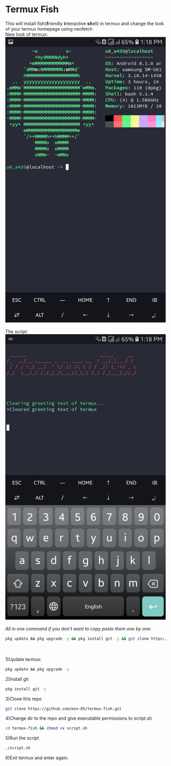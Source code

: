 # Termux Fish
This will install fish(<b>f</b>riendly <b>i</b>nteractive <b>sh</b>ell) in termux and change the look of your termux homepage using neofetch
<br>
New look of termux:
<img src="preview/Screenshot_20210419-131827_Termux.jpg">
<br><br>
The script:
<img src="preview/Screenshot_20210419-131801_Termux.jpg">
<br><br>
<i>All in one command if you don't want to copy paste them one by one:</i>
```bash
pkg update && pkg upgrade -y && pkg install git -y && git clone https://github.com/msn-05/termux-fish.git && cd termux-fish && chmod +x script.sh && ./script.sh
```
<br><br>
1)Update termux:
```bash
pkg update && pkg upgrade -y
```
2)Install git
```bash
pkg install git -y
```
3)Clone this repo
```bash
git clone https://github.com/msn-05/termux-fish.git
```
4)Change dir to the repo and give executable permissions to script.sh
```bash
cd termux-fish && chmod +x script.sh
```
5)Run the script
```bash
./script.sh
```
6)Exit termux and enter again.

